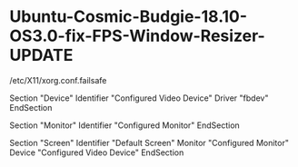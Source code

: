 # Ubuntu-Cosmic-Budgie-18.10-OS3.0-fix-FPS-Window-Resizer-UPDATE
/etc/X11/xorg.conf.failsafe


Section "Device"
	Identifier	"Configured Video Device"
	Driver		"fbdev"
EndSection

Section "Monitor"
	Identifier	"Configured Monitor"
EndSection

Section "Screen"
	Identifier	"Default Screen"
	Monitor		"Configured Monitor"
	Device		"Configured Video Device"
EndSection
